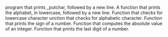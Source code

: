  program that prints _putchar, followed by a new line.
A function that prints the alphabet, in lowercase, followed by a new line.
Function that checks for lowercase character
unction that checks for alphabetic character.
Function that prints the sign of a number.
Function that computes the absolute value of an integer.
Function that prints the last digit of a number.
